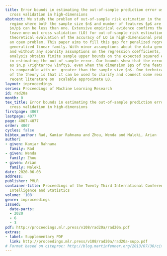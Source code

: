```yaml
---
title: Error bounds in estimating the out-of-sample prediction error using leave-one-out
  cross validation in high-dimensions
abstract: We study the problem of out-of-sample risk estimation in the high dimensional
  regime where both the sample size $n$ and number of features $p$ are large, and
  $n/p$ can be less than one. Extensive empirical evidence confirms the accuracy of
  leave-one-out cross validation (LO) for out-of-sample risk estimation. Yet, a unifying
  theoretical evaluation of the accuracy of LO in high-dimensional problems has remained
  an open problem. This paper aims to fill this gap for penalized regression in the
  generalized linear family. With minor assumptions about the data generating process,
  and without any sparsity assumptions on the regression coefficients, our theoretical
  analysis obtains finite sample upper bounds on the expected squared error of LO
  in estimating the out-of-sample error. Our bounds show that the error goes to zero
  as $n,p \rightarrow \infty$, even when the dimension $p$ of the feature vectors
  is comparable with or  greater than the sample size $n$. One technical advantage
  of the theory is that it can be used to clarify and connect some results from the
  recent literature on  scalable approximate LO.
layout: inproceedings
series: Proceedings of Machine Learning Research
id: rad20a
month: 0
tex_title: Error bounds in estimating the out-of-sample prediction error using leave-one-out
  cross validation in high-dimensions
firstpage: 4067
lastpage: 4077
page: 4067-4077
order: 4067
cycles: false
bibtex_author: Rad, Kamiar Rahnama and Zhou, Wenda and Maleki, Arian
author:
- given: Kamiar Rahnama
  family: Rad
- given: Wenda
  family: Zhou
- given: Arian
  family: Maleki
date: 2020-06-03
address: 
publisher: PMLR
container-title: Proceedings of the Twenty Third International Conference on Artificial
  Intelligence and Statistics
volume: '108'
genre: inproceedings
issued:
  date-parts:
  - 2020
  - 6
  - 3
pdf: http://proceedings.mlr.press/v108/rad20a/rad20a.pdf
extras:
- label: Supplementary PDF
  link: http://proceedings.mlr.press/v108/rad20a/rad20a-supp.pdf
# Format based on citeproc: http://blog.martinfenner.org/2013/07/30/citeproc-yaml-for-bibliographies/
---
```

